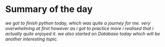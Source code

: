 # **Summary of the day**
*we got to finish python today, which was quite a journey for me. 
 very overwhelming at first however as i got to practice more i realised that i actually quite enjoyed it. 
 we also started on Database today which will be another interesting topic.*

